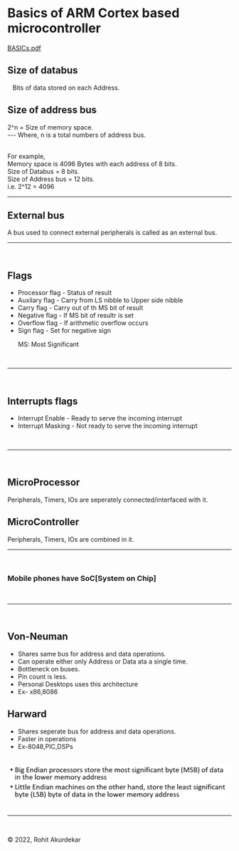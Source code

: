 # Basics of ARM Cortex based microcontroller


<a href="https://github.com/RohitAkurdekar/MicroControllers/blob/main/ARM_Cortex/Theory/MC_BASICS.pdf">BASICs.pdf</a>

<h2>Size of databus</h2>
&nbsp;&nbsp; Bits of data stored on each Address. <br>
<h2>Size of address bus</h2>
2^n = Size of memory space. <br>
--- Where, n is a total numbers of address bus.<br><br>

For example, <br>
Memory space is 4096 Bytes with each address of 8 bits. <br>
Size of Databus     = 8  bits.<br>
Size of Address bus = 12 bits.<br>
i.e. 2^12 = 4096<br>

----------------------------------------------------------------------------------------

<h2>External bus</h2>
A bus used to connect external peripherals is called as an external bus. <br>

----------------------------------------------------------------------------------------
<br>

<h2>Flags</h2>
<ul>
<li>Processor flag - Status of result</li>
<li>Auxilary  flag - Carry from LS nibble to Upper side nibble</li>
<li>Carry     flag - Carry out of th MS bit of result</li>
<li>Negative  flag - If MS bit of resultr is set</li>
<li>Overflow  flag - If arithmetic overflow occurs</li>
<li>Sign      flag - Set for negative sign</li>

MS: Most Significant<br>
</ul>

<br>

----------------------------------------------------------------------------------------
<br>

<h2>Interrupts flags</h2>
<ul>
    <li>Interrupt Enable  - Ready to serve the incoming interrupt</li>
    <li>Interrupt Masking - Not ready to serve the incoming interrupt</li>
</ul>


<br>

----------------------------------------------------------------------------------------
<br>

<h2>MicroProcessor</h2>
Peripherals, Timers, IOs are seperately connected/interfaced with it.

<h2>MicroController</h2>
Peripherals, Timers, IOs are combined in it.

<br>

----------------------------------------------------------------------------------------
<br>

<h3>Mobile phones have SoC[System on Chip]</h3>

<br>

----------------------------------------------------------------------------------------
<br>

<h2>Von-Neuman </h2>
<ul>
<li>Shares same bus for address and data operations.</li>
<li>Can operate either only Address or Data ata a single time.</li>
<li>Bottleneck on buses.</li>
<li>Pin count is less.</li>
<li>Personal Desktops uses this architecture</li>
<li>Ex- x86,8086</li>
</ul>

<h2>Harward </h2>
<ul>
<li>Shares seperate bus for address and data operations.</li>
<li>Faster in operations</li>
<li>Ex-8048,PIC,DSPs</li>
</ul>

<br>

<img src="https://raw.githubusercontent.com/RohitAkurdekar/MicroControllers/main/ARM_Cortex/Theory/Endians_defs.jpg">



<br>

<br>

----------------------------------------------------------------------------------------
<br>


&copy; 2022, Rohit Akurdekar